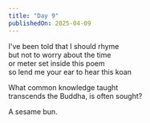 ```yaml
---
title: "Day 9"
publishedOn: 2025-04-09
---
```


I've been told that I should rhyme  
but not to worry about the time  
or meter set inside this poem  
so lend me your ear to hear this koan

What common knowledge taught  
transcends the Buddha, is often sought?

A sesame bun.
